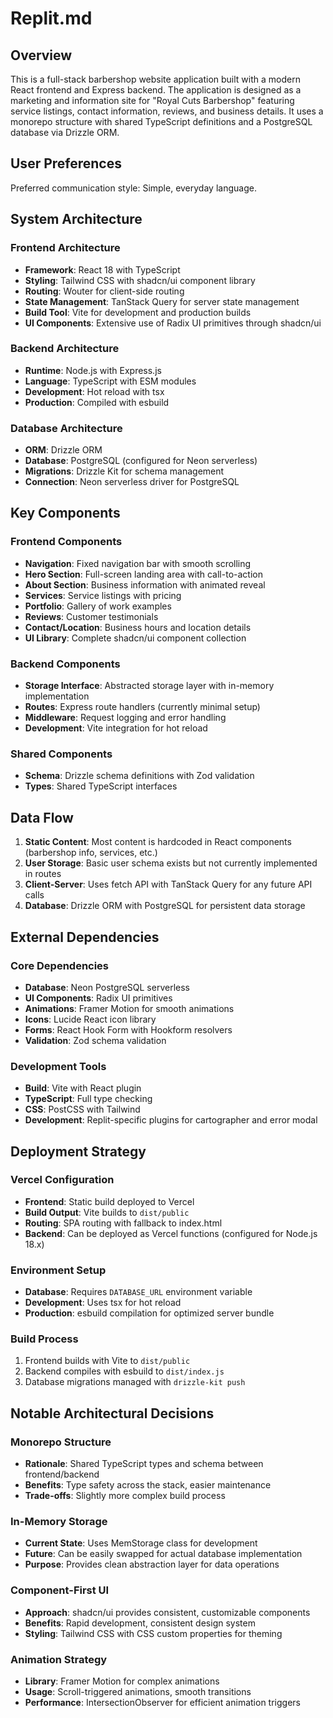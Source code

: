 # Replit.md

## Overview

This is a full-stack barbershop website application built with a modern React frontend and Express backend. The application is designed as a marketing and information site for "Royal Cuts Barbershop" featuring service listings, contact information, reviews, and business details. It uses a monorepo structure with shared TypeScript definitions and a PostgreSQL database via Drizzle ORM.

## User Preferences

Preferred communication style: Simple, everyday language.

## System Architecture

### Frontend Architecture
- **Framework**: React 18 with TypeScript
- **Styling**: Tailwind CSS with shadcn/ui component library
- **Routing**: Wouter for client-side routing
- **State Management**: TanStack Query for server state management
- **Build Tool**: Vite for development and production builds
- **UI Components**: Extensive use of Radix UI primitives through shadcn/ui

### Backend Architecture
- **Runtime**: Node.js with Express.js
- **Language**: TypeScript with ESM modules
- **Development**: Hot reload with tsx
- **Production**: Compiled with esbuild

### Database Architecture
- **ORM**: Drizzle ORM
- **Database**: PostgreSQL (configured for Neon serverless)
- **Migrations**: Drizzle Kit for schema management
- **Connection**: Neon serverless driver for PostgreSQL

## Key Components

### Frontend Components
- **Navigation**: Fixed navigation bar with smooth scrolling
- **Hero Section**: Full-screen landing area with call-to-action
- **About Section**: Business information with animated reveal
- **Services**: Service listings with pricing
- **Portfolio**: Gallery of work examples
- **Reviews**: Customer testimonials
- **Contact/Location**: Business hours and location details
- **UI Library**: Complete shadcn/ui component collection

### Backend Components
- **Storage Interface**: Abstracted storage layer with in-memory implementation
- **Routes**: Express route handlers (currently minimal setup)
- **Middleware**: Request logging and error handling
- **Development**: Vite integration for hot reload

### Shared Components
- **Schema**: Drizzle schema definitions with Zod validation
- **Types**: Shared TypeScript interfaces

## Data Flow

1. **Static Content**: Most content is hardcoded in React components (barbershop info, services, etc.)
2. **User Storage**: Basic user schema exists but not currently implemented in routes
3. **Client-Server**: Uses fetch API with TanStack Query for any future API calls
4. **Database**: Drizzle ORM with PostgreSQL for persistent data storage

## External Dependencies

### Core Dependencies
- **Database**: Neon PostgreSQL serverless
- **UI Components**: Radix UI primitives
- **Animations**: Framer Motion for smooth animations
- **Icons**: Lucide React icon library
- **Forms**: React Hook Form with Hookform resolvers
- **Validation**: Zod schema validation

### Development Tools
- **Build**: Vite with React plugin
- **TypeScript**: Full type checking
- **CSS**: PostCSS with Tailwind
- **Development**: Replit-specific plugins for cartographer and error modal

## Deployment Strategy

### Vercel Configuration
- **Frontend**: Static build deployed to Vercel
- **Build Output**: Vite builds to `dist/public`
- **Routing**: SPA routing with fallback to index.html
- **Backend**: Can be deployed as Vercel functions (configured for Node.js 18.x)

### Environment Setup
- **Database**: Requires `DATABASE_URL` environment variable
- **Development**: Uses tsx for hot reload
- **Production**: esbuild compilation for optimized server bundle

### Build Process
1. Frontend builds with Vite to `dist/public`
2. Backend compiles with esbuild to `dist/index.js`
3. Database migrations managed with `drizzle-kit push`

## Notable Architectural Decisions

### Monorepo Structure
- **Rationale**: Shared TypeScript types and schema between frontend/backend
- **Benefits**: Type safety across the stack, easier maintenance
- **Trade-offs**: Slightly more complex build process

### In-Memory Storage
- **Current State**: Uses MemStorage class for development
- **Future**: Can be easily swapped for actual database implementation
- **Purpose**: Provides clean abstraction layer for data operations

### Component-First UI
- **Approach**: shadcn/ui provides consistent, customizable components
- **Benefits**: Rapid development, consistent design system
- **Styling**: Tailwind CSS with CSS custom properties for theming

### Animation Strategy
- **Library**: Framer Motion for complex animations
- **Usage**: Scroll-triggered animations, smooth transitions
- **Performance**: IntersectionObserver for efficient animation triggers